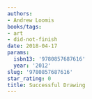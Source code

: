 ```yaml
---
authors:
- Andrew Loomis
books/tags:
- art
- did-not-finish
date: 2018-04-17
params:
  isbn13: '9780857687616'
  year: '2012'
slug: '9780857687616'
star_rating: 0
title: Successful Drawing
---
```


<!--more-->
